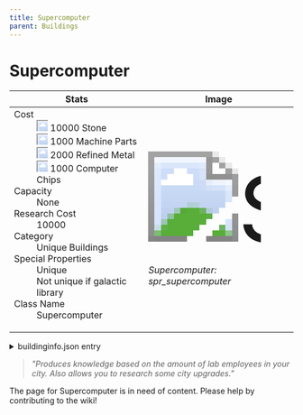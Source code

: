 ```yaml
---
title: Supercomputer
parent: Buildings
---
```

# Supercomputer

[//]: # (Pre-generated content)
<table><thead><tr><th>Stats</th><th>Image</th></tr></thead><tbody><tr><td><dl><dt>Cost</dt><dd><div class="resource-icon"><img style="object-position: -637px -737px;" src="https://tfe2-wiki.github.io/assets/sprites.png"></div> 10000 Stone<br><div class="resource-icon"><img style="object-position: -795px -761px;" src="https://tfe2-wiki.github.io/assets/sprites.png"></div> 1000 Machine Parts<br><div class="resource-icon"><img style="object-position: -795px -775px;" src="https://tfe2-wiki.github.io/assets/sprites.png"></div> 2000 Refined Metal<br><div class="resource-icon"><img style="object-position: -526px -523px;" src="https://tfe2-wiki.github.io/assets/sprites.png"></div> 1000 Computer Chips</dd><dt>Capacity</dt><dd>None</dd><dt>Research Cost</dt><dd>10000</dd><dt>Category</dt><dd>Unique Buildings</dd><dt>Special Properties</dt><dd>Unique<br>Not unique if galactic library</dd><dt>Class Name</dt><dd>Supercomputer</dd></dl></td><td><style>.building-image {width: 200px;height: 200px;overflow: hidden;position: relative;}.building-image img {image-rendering: pixelated;object-fit: none;transform: scale(10);transform-origin: left top;position: absolute;left: 0;top: 0;}.resource-image {width: 200px;height: 200px;overflow: hidden;position: relative;}.resource-image img {image-rendering: pixelated;object-fit: none;transform: scale(20);transform-origin: left top;position: absolute;left: 0;top: 0;}.building-icon {width: 20px;height: 20px;overflow: hidden;position: relative;display: inline-block;}.building-icon img {image-rendering: pixelated;object-fit: none;transform: scale(1);transform-origin: left top;position: absolute;left: 0;top: 0;}.resource-icon {width: 20px;height: 20px;overflow: hidden;position: relative;display: inline-block;}.resource-icon img {image-rendering: pixelated;object-fit: none;transform: scale(2);transform-origin: left top;position: absolute;left: 0;top: 0;}</style><div class="building-image"><img style="object-position: -206px -1027px;" src="https://tfe2-wiki.github.io/assets/sprites.png" alt="Supercomputer Back"><img style="object-position: -184px -1027px;" src="https://tfe2-wiki.github.io/assets/sprites.png" alt="Supercomputer"></div><i>Supercomputer: spr_supercomputer</i></td></tr></tbody></table><details><summary>buildinginfo.json entry</summary>```json
	{
    "className": "Supercomputer",
    "food": 0,
    "wood": 0,
    "stone": 10000,
    "machineParts": 1000,
    "refinedMetal": 2000,
    "computerChips": 1000,
    "knowledge": 10000,
    "category": "Unique Buildings",
    "unlockedByDefault": false,
    "specialInfo": [
        "unique",
        "notUniqueIfGalacticLibrary"
    ]
}
	```</details><blockquote><i>"Produces knowledge based on the amount of lab employees in your city. Also allows you to research some city upgrades."</i></blockquote>

The page for Supercomputer is in need of content. Please help by contributing to the wiki!

